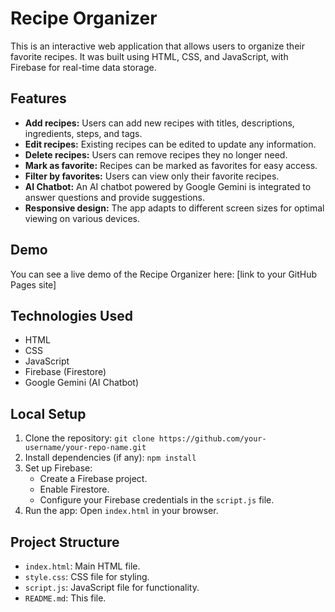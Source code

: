 # Recipe Organizer

This is an interactive web application that allows users to organize their favorite recipes. It was built using HTML, CSS, and JavaScript, with Firebase for real-time data storage.

## Features

- **Add recipes:** Users can add new recipes with titles, descriptions, ingredients, steps, and tags.
- **Edit recipes:** Existing recipes can be edited to update any information.
- **Delete recipes:** Users can remove recipes they no longer need.
- **Mark as favorite:** Recipes can be marked as favorites for easy access.
- **Filter by favorites:** Users can view only their favorite recipes.
- **AI Chatbot:** An AI chatbot powered by Google Gemini is integrated to answer questions and provide suggestions.
- **Responsive design:** The app adapts to different screen sizes for optimal viewing on various devices.

## Demo

You can see a live demo of the Recipe Organizer here: [link to your GitHub Pages site]

## Technologies Used

- HTML
- CSS
- JavaScript
- Firebase (Firestore)
- Google Gemini (AI Chatbot)

## Local Setup

1.  Clone the repository: `git clone https://github.com/your-username/your-repo-name.git`
2.  Install dependencies (if any): `npm install`
3.  Set up Firebase:
    - Create a Firebase project.
    - Enable Firestore.
    - Configure your Firebase credentials in the `script.js` file.
4.  Run the app: Open `index.html` in your browser.

## Project Structure

- `index.html`: Main HTML file.
- `style.css`: CSS file for styling.
- `script.js`: JavaScript file for functionality.
- `README.md`: This file.
